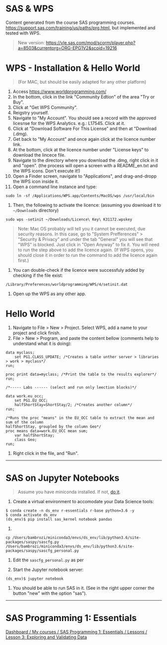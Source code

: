 # SAS & WPS
Content generated from the course SAS programming courses. https://support.sas.com/training/us/paths/prg.html, but implemented and tested with WPS.
> New version: https://vle.sas.com/mod/scorm/player.php?a=8503&currentorg=ORG-EPG1V2&scoid=19216

# WPS - Installation & Hello World
> (For MAC, but should be easily adapted for any other platform)

1. Access https://www.worldprogramming.com/
1. In the bottom, click in the link "Community Edtion" of the area "Try or Buy".
1. Click at "Get WPS Community".
1. Reigstry yourself.
1. Navigate to "My Account". You should see a record with the approved licesnse for the WPS Analytics. e.g.: L17545. Click at it.
1. Click at "Download Software For This License" and then at "Download (.dmg).
1. Get back to "My Account" and once again click at the licence number link.
1. At the bottom, click at the licence number under "License keys" to download the lincece file.
1. Navigate to the directory where you download the .dmg, right click in it and "open". (the process will open a screen with a README_en.txt and the WPS icons. Don't execute it!)
1. Open a Finder screen, navigate to "Applications", and drag-and-dropp the WPS icon inside it.
1. Open a command line instance and type:
```
sudo ln -sf /Applications/WPS.app/Contents/MacOS/wps /usr/local/bin
```
1. Then, the following to activate the licence: (assuming you download it to `~/Downloads` directory)
```
sudo wps -setinit ~/Downloads/Licence\ Key\ K31172.wpskey
```
> Note: Mac OS probably will tell you it cannot be executed, due security reasons. In this case, go to "System Prefferences" > "Security & Privacy" and under the tab "General" you will see that "WPS" is blocked. Just click in "Open Anyway" to fix it. You will need to run the step above to add the licence again. (If WPS opens, you should close it in order to run the command to add the licence again first.)
1. You can double-check if the licence were successfuly added by checking if the file exist:
```
/Library/Preferences/worldprogramming/WPS/4/setinit.dat
```
1. Open up the WPS as any other app.

# Hello World
1. Navigate to File > New > Project. Select WPS, add a name to your project and click finish.
1. File > New > Program, and paste the content bellow (comments help to understand what it is doing):
```
data myclass;
	set PG1.CLASS_UPDATE; /*Creates a table unther server > libraries > work > myclass*/
run;

proc print data=myclass; /*Print the table to the results explorer*/
run;

/*----- Labs ------ (select and run only leection blocks)*/

data work.eu_occ;
	set PG1.EU_OCC;
	halfShortStay=ShortStay/2; /*Creates another column*/
run;

/*Runs the proc "means" in the EU_OCC table to extract the mean and sum of the column 
halfShortStay, groupled by the column Geo*/
proc means data=work.EU_OCC mean sum;
	var halfShortStay;
	class Geo;
run;
```
1. Right click in the file, and "Run".

---

# SAS on Jupyter Notebooks
> Assume you have miniconda installed. If not, [do it](https://docs.conda.io/en/latest/miniconda.html).
1. Create a virtual environment to accomodate your Data Science tools:
```
$ conda create -n ds_env r-essentials r-base python=3.6 -y
$ conda activate ds_env
(ds_env)$ pip install sas_kernel notebook pandas
```
1. 
```
cp /Users/bambrozi/miniconda3/envs/ds_env/lib/python3.6/site-packages/saspy/sascfg.py /Users/bambrozi/miniconda3/envs/ds_env/lib/python3.6/site-packages/saspy/sascfg_personal.py
```

1. Edit the `sascfg_personal.py` as per 

1. Start the Jupyter notebook server:
```
(ds_env)$ jupyter notebook
```
1. You should be able to run SAS in it. (See in the right upper corner the button "new" with the option "sas").

---

# SAS Programming 1: Essentials
[Dashboard / My courses / SAS Programming 1: Essentials / Lessons / Lesson 3: Exploring and Validating Data](https://vle.sas.com/mod/scorm/player.php?a=8503&currentorg=ORG-EPG1V2&scoid=19216)


